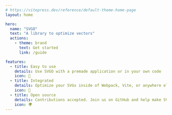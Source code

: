 ```yaml
---
# https://vitepress.dev/reference/default-theme-home-page
layout: home

hero:
  name: "SVGO"
  text: "A library to optimize vectors"
  actions:
    - theme: brand
      text: Get started
      link: /guide

features:
  - title: Easy to use
    details: Use SVGO with a premade application or in your own code
    icon: 🚀
  - title: Integrated
    details: Optimize your SVGs inside of Webpack, Vite, or anywhere else
    icon: 🔧
  - title: Open source
    details: Contributions accepted. Join us on GitHub and help make SVGO better
    icon: 🌍
---
```

